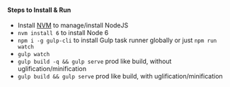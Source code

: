 #### Steps to Install & Run
- Install [NVM](https://github.com/creationix/nvm) to manage/install NodeJS
- `nvm install 6` to install Node 6
- `npm i -g gulp-cli` to install Gulp task runner globally or just `npm run watch`
- `gulp watch`
- `gulp build -q && gulp serve` prod like build, without uglification/minification
- `gulp build && gulp serve` prod like build, with uglification/minification
